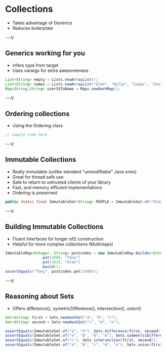 # Collections

* Takes advantage of Generics
* Reduces boilerplate

---V

## Generics working for you

* Infers type from target
* Uses varargs for extra awesomeness

```java
List<String> empty = Lists.newArrayList(); 
List<String> names = Lists.newArrayList("Glen", "Kylie", "Isaac", "Zoe");
Map<String,String> userIdToName = Maps.newHashMap();
```

---V

## Ordering collections

* Using the Ordering class

```java
// sample code here
```

---V


## Immutable Collections

* Really immutable (unlike standard "unmodifiable" Java ones)
* Great for thread safe use
* Safe to return to untrusted clients of your library
* Fast, and memory efficient implementations
* Ordering is preserved

```java
public static final ImmutableSet<String> PEOPLE = ImmutableSet.of("Glen", "Kylie", "Isaac", "Zoe");
```

---V

## Building Immutable Collections

* Fluent interfaces for longer of() construction
* Helpful for more complex collections (Multimaps)

```java
ImmutableMap<Integer, String> postcodes = new ImmutableMap.Builder<Integer,String>()
                .put(2600, "Tony")
                .put(2615, "Glen")
                .build();
assertEquals("Tony", postcodes.get(2600));
```

---V

## Reasoning about Sets

* Offers difference(), symetricDifference(), intersection(), union()

```java
Set<String> first = Sets.newHashSet("a", "b", "c");
Set<String> second = Sets.newHashSet("c", "d", "e");

assertEquals(ImmutableSet.of("a", "b"), Sets.difference(first, second)); 
assertEquals(ImmutableSet.of("a", "b", "d", "e"), Sets.symmetricDifference(first, second)); 
assertEquals(ImmutableSet.of("c"), Sets.intersection(first, second)); 
assertEquals(ImmutableSet.of("a", "b", "c", "d", "e"), Sets.union(first, second)); 
```




